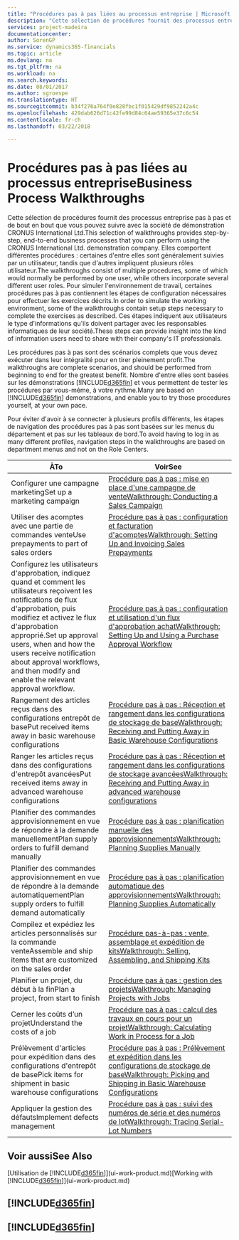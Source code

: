 ```yaml
---
title: "Procédures pas à pas liées au processus entreprise | Microsoft Docs"
description: "Cette sélection de procédures fournit des processus entreprise pas à pas et de bout en bout que vous pouvez suivre avec la société de démonstration CRONUS International Ltd. Elles comportent différentes procédures : certaines d'entre elles sont généralement suivies par un utilisateur, tandis que d'autres impliquent plusieurs rôles utilisateur. Pour simuler l'environnement de travail, certaines procédures pas à pas contiennent les étapes de configuration nécessaires pour effectuer les exercices décrits. Ces étapes indiquent aux utilisateurs le type d'informations qu'ils doivent partager avec les responsables informatiques de leur société."
services: project-madeira
documentationcenter: 
author: SorenGP
ms.service: dynamics365-financials
ms.topic: article
ms.devlang: na
ms.tgt_pltfrm: na
ms.workload: na
ms.search.keywords: 
ms.date: 08/01/2017
ms.author: sgroespe
ms.translationtype: HT
ms.sourcegitcommit: b34f276a764f0e828fbc1f015429df9852242a4c
ms.openlocfilehash: 429dab626d71c42fe99d84c64ae59365e37c6c54
ms.contentlocale: fr-ch
ms.lasthandoff: 03/22/2018

---
```

# <a name="business-process-walkthroughs"></a><span data-ttu-id="6945d-106">Procédures pas à pas liées au processus entreprise</span><span class="sxs-lookup"><span data-stu-id="6945d-106">Business Process Walkthroughs</span></span>
<span data-ttu-id="6945d-107">Cette sélection de procédures fournit des processus entreprise pas à pas et de bout en bout que vous pouvez suivre avec la société de démonstration CRONUS International Ltd.</span><span class="sxs-lookup"><span data-stu-id="6945d-107">This selection of walkthroughs provides step-by-step, end-to-end business processes that you can perform using the CRONUS International Ltd. demonstration company.</span></span> <span data-ttu-id="6945d-108">Elles comportent différentes procédures : certaines d'entre elles sont généralement suivies par un utilisateur, tandis que d'autres impliquent plusieurs rôles utilisateur.</span><span class="sxs-lookup"><span data-stu-id="6945d-108">The walkthroughs consist of multiple procedures, some of which would normally be performed by one user, while others incorporate several different user roles.</span></span> <span data-ttu-id="6945d-109">Pour simuler l'environnement de travail, certaines procédures pas à pas contiennent les étapes de configuration nécessaires pour effectuer les exercices décrits.</span><span class="sxs-lookup"><span data-stu-id="6945d-109">In order to simulate the working environment, some of the walkthroughs contain setup steps necessary to complete the exercises as described.</span></span> <span data-ttu-id="6945d-110">Ces étapes indiquent aux utilisateurs le type d'informations qu'ils doivent partager avec les responsables informatiques de leur société.</span><span class="sxs-lookup"><span data-stu-id="6945d-110">These steps can provide insight into the kind of information users need to share with their company's IT professionals.</span></span>  

 <span data-ttu-id="6945d-111">Les procédures pas à pas sont des scénarios complets que vous devez exécuter dans leur intégralité pour en tirer pleinement profit.</span><span class="sxs-lookup"><span data-stu-id="6945d-111">The walkthroughs are complete scenarios, and should be performed from beginning to end for the greatest benefit.</span></span> <span data-ttu-id="6945d-112">Nombre d'entre elles sont basées sur les démonstrations [!INCLUDE[d365fin](includes/d365fin_md.md)] et vous permettent de tester les procédures par vous-même, à votre rythme.</span><span class="sxs-lookup"><span data-stu-id="6945d-112">Many are based on [!INCLUDE[d365fin](includes/d365fin_md.md)] demonstrations, and enable you to try those procedures yourself, at your own pace.</span></span>  

 <span data-ttu-id="6945d-113">Pour éviter d'avoir à se connecter à plusieurs profils différents, les étapes de navigation des procédures pas à pas sont basées sur les menus du département et pas sur les tableaux de bord.</span><span class="sxs-lookup"><span data-stu-id="6945d-113">To avoid having to log in as many different profiles, navigation steps in the walkthroughs are based on department menus and not on the Role Centers.</span></span>  

|<span data-ttu-id="6945d-114">À</span><span class="sxs-lookup"><span data-stu-id="6945d-114">To</span></span>|<span data-ttu-id="6945d-115">Voir</span><span class="sxs-lookup"><span data-stu-id="6945d-115">See</span></span>|  
|--------|---------|  
|<span data-ttu-id="6945d-116">Configurer une campagne marketing</span><span class="sxs-lookup"><span data-stu-id="6945d-116">Set up a marketing campaign</span></span>|[<span data-ttu-id="6945d-117">Procédure pas à pas : mise en place d'une campagne de vente</span><span class="sxs-lookup"><span data-stu-id="6945d-117">Walkthrough: Conducting a Sales Campaign</span></span>](walkthrough-conducting-a-sales-campaign.md)|  
|<span data-ttu-id="6945d-118">Utiliser des acomptes avec une partie de commandes vente</span><span class="sxs-lookup"><span data-stu-id="6945d-118">Use prepayments to part of sales orders</span></span>|[<span data-ttu-id="6945d-119">Procédure pas à pas : configuration et facturation d'acomptes</span><span class="sxs-lookup"><span data-stu-id="6945d-119">Walkthrough: Setting Up and Invoicing Sales Prepayments</span></span>](walkthrough-setting-up-and-invoicing-sales-prepayments.md)|  
|<span data-ttu-id="6945d-120">Configurez les utilisateurs d'approbation, indiquez quand et comment les utilisateurs reçoivent les notifications de flux d'approbation, puis modifiez et activez le flux d'approbation approprié.</span><span class="sxs-lookup"><span data-stu-id="6945d-120">Set up approval users, when and how the users receive notification about approval workflows, and then modify and enable the relevant approval workflow.</span></span>|[<span data-ttu-id="6945d-121">Procédure pas à pas : configuration et utilisation d'un flux d'approbation achat</span><span class="sxs-lookup"><span data-stu-id="6945d-121">Walkthrough: Setting Up and Using a Purchase Approval Workflow</span></span>](walkthrough-setting-up-and-using-a-purchase-approval-workflow.md)|  
|<span data-ttu-id="6945d-122">Rangement des articles reçus dans des configurations entrepôt de base</span><span class="sxs-lookup"><span data-stu-id="6945d-122">Put received items away in basic warehouse configurations</span></span>|[<span data-ttu-id="6945d-123">Procédure pas à pas : Réception et rangement dans les configurations de stockage de base</span><span class="sxs-lookup"><span data-stu-id="6945d-123">Walkthrough: Receiving and Putting Away in Basic Warehouse Configurations</span></span>](walkthrough-receiving-and-putting-away-in-basic-warehousing.md)|  
|<span data-ttu-id="6945d-124">Ranger les articles reçus dans des configurations d'entrepôt avancées</span><span class="sxs-lookup"><span data-stu-id="6945d-124">Put received items away in advanced warehouse configurations</span></span>|[<span data-ttu-id="6945d-125">Procédure pas à pas : Réception et rangement dans les configurations de stockage avancées</span><span class="sxs-lookup"><span data-stu-id="6945d-125">Walkthrough: Receiving and Putting Away in advanced warehouse configurations</span></span>](walkthrough-receiving-and-putting-away-in-advanced-warehousing.md)|  
|<span data-ttu-id="6945d-126">Planifier des commandes approvisionnement en vue de répondre à la demande manuellement</span><span class="sxs-lookup"><span data-stu-id="6945d-126">Plan supply orders to fulfill demand manually</span></span>|[<span data-ttu-id="6945d-127">Procédure pas à pas : planification manuelle des approvisionnements</span><span class="sxs-lookup"><span data-stu-id="6945d-127">Walkthrough: Planning Supplies Manually</span></span>](walkthrough-planning-supplies-manually.md)|  
|<span data-ttu-id="6945d-128">Planifier des commandes approvisionnement en vue de répondre à la demande automatiquement</span><span class="sxs-lookup"><span data-stu-id="6945d-128">Plan supply orders to fulfill demand automatically</span></span>|[<span data-ttu-id="6945d-129">Procédure pas à pas : planification automatique des approvisionnements</span><span class="sxs-lookup"><span data-stu-id="6945d-129">Walkthrough: Planning Supplies Automatically</span></span>](walkthrough-planning-supplies-automatically.md)|  
|<span data-ttu-id="6945d-130">Compilez et expédiez les articles personnalisés sur la commande vente</span><span class="sxs-lookup"><span data-stu-id="6945d-130">Assemble and ship items that are customized on the sales order</span></span>|[<span data-ttu-id="6945d-131">Procédure pas-à-pas : vente, assemblage et expédition de kits</span><span class="sxs-lookup"><span data-stu-id="6945d-131">Walkthrough: Selling, Assembling, and Shipping Kits</span></span>](walkthrough-selling-assembling-and-shipping-kits.md)|  
|<span data-ttu-id="6945d-132">Planifier un projet, du début à la fin</span><span class="sxs-lookup"><span data-stu-id="6945d-132">Plan a project, from start to finish</span></span>|[<span data-ttu-id="6945d-133">Procédure pas à pas : gestion des projets</span><span class="sxs-lookup"><span data-stu-id="6945d-133">Walkthrough: Managing Projects with Jobs</span></span>](walkthrough-managing-projects-with-jobs.md)|  
|<span data-ttu-id="6945d-134">Cerner les coûts d’un projet</span><span class="sxs-lookup"><span data-stu-id="6945d-134">Understand the costs of a job</span></span>|[<span data-ttu-id="6945d-135">Procédure pas à pas : calcul des travaux en cours pour un projet</span><span class="sxs-lookup"><span data-stu-id="6945d-135">Walkthrough: Calculating Work in Process for a Job</span></span>](walkthrough-calculating-work-in-process-for-a-job.md)|  
|<span data-ttu-id="6945d-136">Prélèvement d'articles pour expédition dans des configurations d'entrepôt de base</span><span class="sxs-lookup"><span data-stu-id="6945d-136">Pick items for shipment in basic warehouse configurations</span></span>|[<span data-ttu-id="6945d-137">Procédure pas à pas : Prélèvement et expédition dans les configurations de stockage de base</span><span class="sxs-lookup"><span data-stu-id="6945d-137">Walkthrough: Picking and Shipping in Basic Warehouse Configurations</span></span>](walkthrough-picking-and-shipping-in-basic-warehousing.md)|  
|<span data-ttu-id="6945d-138">Appliquer la gestion des défauts</span><span class="sxs-lookup"><span data-stu-id="6945d-138">Implement defects management</span></span>|[<span data-ttu-id="6945d-139">Procédure pas à pas : suivi des numéros de série et des numéros de lot</span><span class="sxs-lookup"><span data-stu-id="6945d-139">Walkthrough: Tracing Serial-Lot Numbers</span></span>](walkthrough-tracing-serial-lot-numbers.md)|  

## <a name="see-also"></a><span data-ttu-id="6945d-140">Voir aussi</span><span class="sxs-lookup"><span data-stu-id="6945d-140">See Also</span></span>
<span data-ttu-id="6945d-141">[Utilisation de [!INCLUDE[d365fin](includes/d365fin_md.md)]](ui-work-product.md)</span><span class="sxs-lookup"><span data-stu-id="6945d-141">[Working with [!INCLUDE[d365fin](includes/d365fin_md.md)]](ui-work-product.md)</span></span>  

## [!INCLUDE[d365fin](includes/free_trial_md.md)]  
## [!INCLUDE[d365fin](includes/training_link_md.md)]

